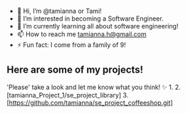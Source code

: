 - 👋 Hi, I’m @tamianna or Tami!
- 👀 I’m interested in becoming a Software Engineer.
- 🌱 I’m currently learning all about software engineering!
- 📫 How to reach me tamianna.h@gmail.com
- ⚡ Fun fact: I come from a family of 9!

## Here are some of my projects!
  'Please' take a look and let me know what you think! ✨
  1.
  2. [tamianna_Project_1/se_project_library]
  3. [https://github.com/tamianna/se_project_coffeeshop.git]
